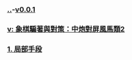 ### [..](..)-[v0.0.1]()
### [v: 象棋騙著與對策：中炮對屏風馬類2](https://www.youtube.com/watch?v=kGRXRJ55vQs)
### [1. 局部手段](1/index.html)


